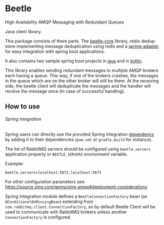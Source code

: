Beetle
======

High Availability AMQP Messaging with Redundant Queues

Java client library.

This package consists of there parts. The [beetle-core](https://github.com/xing/java-beetle/tree/master/beetle-core)  library, redis-dedup-store implementing message deduplication using redis
and a [spring-adapter](https://github.com/xing/java-beetle/tree/master/spring-integration) for easy integration with spring boot applications.

It also contains two sample spring boot projects in [java](https://github.com/xing/java-beetle/tree/master/spring-java-demo) and in [kotlin](https://github.com/xing/java-beetle/tree/master/spring-kotlin-demo).

This library enables sending redundant messages to multiple AMQP brokers each having a queue.
This way, if one of the brokers crashes, the messages in the queue which are on the other broker will still be there.
At the receiving side, the beetle client will deduplicate the messages and the handler will receive the message once
(in case of successful handling).

How to use
----------

###### Spring Integration

Spring users can directly use the provided Spring Integration [dependency](https://nexus.dc.xing.com/#browse/browse:sysarch-snapshots:com%2Fxing%2Fbeetle) by adding it to their dependencies (`pom.xml` or `gradle.build` for instance).

The list of RabbitMQ servers should be configured using `beetle.servers` application property or `BEETLE_SERVERS` environment variable.

Example:

`beetle.servers=localhost:5672,localhost:5673`

For other configuration parameters see:
https://source.xing.com/gems/xing-amqp#deployment-considerations

Spring Integration module defines a `BeetleConnectionFactory` bean (as `@ConditionalOnMissingBean`) extending from `com.rabbitmq.client.ConnectionFactory`, so
by default Beetle Client will be used to communicate with RabbitMQ brokers unless another `ConnectionFactory` is configured.
